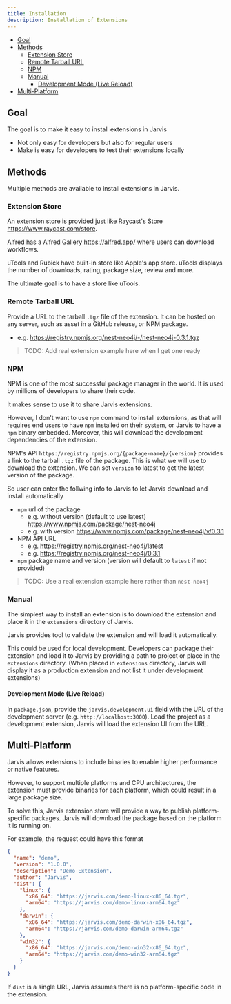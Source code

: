 ```yaml
---
title: Installation
description: Installation of Extensions
---
```


- [Goal](#goal)
- [Methods](#methods)
  - [Extension Store](#extension-store)
  - [Remote Tarball URL](#remote-tarball-url)
  - [NPM](#npm)
  - [Manual](#manual)
    - [Development Mode (Live Reload)](#development-mode-live-reload)
- [Multi-Platform](#multi-platform)

## Goal

The goal is to make it easy to install extensions in Jarvis

- Not only easy for developers but also for regular users
- Make is easy for developers to test their extensions locally

## Methods

Multiple methods are available to install extensions in Jarvis.

### Extension Store

An extension store is provided just like Raycast's Store https://www.raycast.com/store.

Alfred has a Alfred Gallery https://alfred.app/ where users can download workflows.

uTools and Rubick have built-in store like Apple's app store. uTools displays the number of downloads, rating, package size, review and more.

The ultimate goal is to have a store like uTools.

### Remote Tarball URL

Provide a URL to the tarball `.tgz` file of the extension. It can be hosted on any server, such as asset in a GitHub release, or NPM package.

- e.g. https://registry.npmjs.org/nest-neo4j/-/nest-neo4j-0.3.1.tgz

> TODO: Add real extension example here when I get one ready

### NPM

NPM is one of the most successful package manager in the world. It is used by millions of developers to share their code.

It makes sense to use it to share Jarvis extensions.

However, I don't want to use `npm` command to install extensions, as that will requires end users to have `npm` installed on their system, or Jarvis to have a `npm` binary embedded. Moreover, this will download the development dependencies of the extension.

NPM's API `https://registry.npmjs.org/{package-name}/{version}` provides a link to the tarball `.tgz` file of the package. This is what we will use to download the extension. We can set `version` to latest to get the latest version of the package.

So user can enter the follwing info to Jarvis to let Jarvis download and install automatically

- `npm` url of the package
  - e.g. without version (default to use latest) https://www.npmjs.com/package/nest-neo4j
  - e.g. with version https://www.npmjs.com/package/nest-neo4j/v/0.3.1
- NPM API URL
  - e.g. https://registry.npmjs.org/nest-neo4j/latest
  - e.g. https://registry.npmjs.org/nest-neo4j/0.3.1
- `npm` package name and version (version will default to `latest` if not provided)

> TODO: Use a real extension example here rather than `nest-neo4j`

### Manual

The simplest way to install an extension is to download the extension and place it in the `extensions` directory of Jarvis.

Jarvis provides tool to validate the extension and will load it automatically.

This could be used for local development. Developers can package their extension and load it to Jarvis by providing a path to project or place in the `extensions` directory. (When placed in `extensions` directory, Jarvis will display it as a production extension and not list it under development extensions)

#### Development Mode (Live Reload)

In `package.json`, provide the `jarvis.development.ui` field with the URL of the development server (e.g. `http://localhost:3000`). Load the project as a development extension, Jarvis will load the extension UI from the URL.

## Multi-Platform

Jarvis allows extensions to include binaries to enable higher performance or native features.

However, to support multiple platforms and CPU architectures, the extension must provide binaries for each platform, which could result in a large package size.

To solve this, Jarvis extension store will provide a way to publish platform-specific packages. Jarvis will download the package based on the platform it is running on.

For example, the request could have this format

```json
{
  "name": "demo",
  "version": "1.0.0",
  "description": "Demo Extension",
  "author": "Jarvis",
  "dist": {
    "linux": {
      "x86_64": "https://jarvis.com/demo-linux-x86_64.tgz",
      "arm64": "https://jarvis.com/demo-linux-arm64.tgz"
    },
    "darwin": {
      "x86_64": "https://jarvis.com/demo-darwin-x86_64.tgz",
      "arm64": "https://jarvis.com/demo-darwin-arm64.tgz"
    },
    "win32": {
      "x86_64": "https://jarvis.com/demo-win32-x86_64.tgz",
      "arm64": "https://jarvis.com/demo-win32-arm64.tgz"
    }
  }
}
```

If `dist` is a single URL, Jarvis assumes there is no platform-specific code in the extension.
